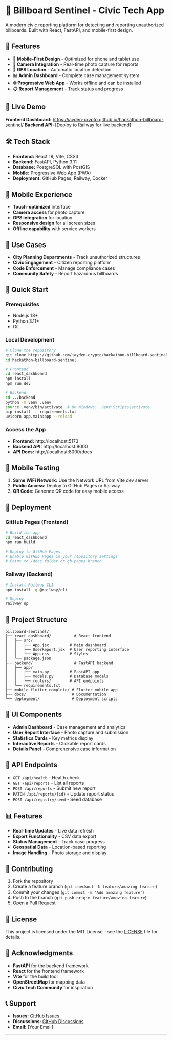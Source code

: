 # 🚨 Billboard Sentinel - Civic Tech App

A modern civic reporting platform for detecting and reporting unauthorized billboards. Built with React, FastAPI, and mobile-first design.

## 🌟 Features

- **📱 Mobile-First Design** - Optimized for phone and tablet use
- **📸 Camera Integration** - Real-time photo capture for reports
- **📍 GPS Location** - Automatic location detection
- **📊 Admin Dashboard** - Complete case management system
- **🌐 Progressive Web App** - Works offline and can be installed
- **📋 Report Management** - Track status and progress

## 🚀 Live Demo

**Frontend Dashboard:** https://jayden-crypto.github.io/hackathon-billboard-sentinel/
**Backend API:** [Deploy to Railway for live backend]

## 🛠️ Tech Stack

- **Frontend:** React 18, Vite, CSS3
- **Backend:** FastAPI, Python 3.11
- **Database:** PostgreSQL with PostGIS
- **Mobile:** Progressive Web App (PWA)
- **Deployment:** GitHub Pages, Railway, Docker

## 📱 Mobile Experience

- **Touch-optimized** interface
- **Camera access** for photo capture
- **GPS integration** for location
- **Responsive design** for all screen sizes
- **Offline capability** with service workers

## 🎯 Use Cases

- **City Planning Departments** - Track unauthorized structures
- **Civic Engagement** - Citizen reporting platform
- **Code Enforcement** - Manage compliance cases
- **Community Safety** - Report hazardous billboards

## 🚀 Quick Start

### Prerequisites
- Node.js 18+
- Python 3.11+
- Git

### Local Development
```bash
# Clone the repository
git clone https://github.com/jayden-crypto/hackathon-billboard-sentinel.git
cd hackathon-billboard-sentinel

# Frontend
cd react_dashboard
npm install
npm run dev

# Backend
cd ../backend
python -m venv .venv
source .venv/bin/activate  # On Windows: .venv\Scripts\activate
pip install -r requirements.txt
uvicorn app.main:app --reload
```

### Access the App
- **Frontend:** http://localhost:5173
- **Backend API:** http://localhost:8000
- **API Docs:** http://localhost:8000/docs

## 📱 Mobile Testing

1. **Same WiFi Network:** Use the Network URL from Vite dev server
2. **Public Access:** Deploy to GitHub Pages or Railway
3. **QR Code:** Generate QR code for easy mobile access

## 🚀 Deployment

### GitHub Pages (Frontend)
```bash
# Build the app
cd react_dashboard
npm run build

# Deploy to GitHub Pages
# Enable GitHub Pages in your repository settings
# Point to /docs folder or gh-pages branch
```

### Railway (Backend)
```bash
# Install Railway CLI
npm install -g @railway/cli

# Deploy
railway up
```

## 📁 Project Structure

```
billboard-sentinel/
├── react_dashboard/          # React frontend
│   ├── src/
│   │   ├── App.jsx         # Main dashboard
│   │   ├── UserReport.jsx  # User reporting interface
│   │   └── App.css         # Styles
│   └── package.json
├── backend/                  # FastAPI backend
│   ├── app/
│   │   ├── main.py         # FastAPI app
│   │   ├── models.py       # Database models
│   │   └── routers/        # API endpoints
│   └── requirements.txt
├── mobile_flutter_complete/ # Flutter mobile app
├── docs/                    # Documentation
└── deployment/              # Deployment scripts
```

## 🎨 UI Components

- **Admin Dashboard** - Case management and analytics
- **User Report Interface** - Photo capture and submission
- **Statistics Cards** - Key metrics display
- **Interactive Reports** - Clickable report cards
- **Details Panel** - Comprehensive case information

## 🔧 API Endpoints

- `GET /api/health` - Health check
- `GET /api/reports` - List all reports
- `POST /api/reports` - Submit new report
- `PATCH /api/reports/{id}` - Update report status
- `POST /api/registry/seed` - Seed database

## 📊 Features

- **Real-time Updates** - Live data refresh
- **Export Functionality** - CSV data export
- **Status Management** - Track case progress
- **Geospatial Data** - Location-based reporting
- **Image Handling** - Photo storage and display

## 🤝 Contributing

1. Fork the repository
2. Create a feature branch (`git checkout -b feature/amazing-feature`)
3. Commit your changes (`git commit -m 'Add amazing feature'`)
4. Push to the branch (`git push origin feature/amazing-feature`)
5. Open a Pull Request

## 📄 License

This project is licensed under the MIT License - see the [LICENSE](LICENSE) file for details.

## 🙏 Acknowledgments

- **FastAPI** for the backend framework
- **React** for the frontend framework
- **Vite** for the build tool
- **OpenStreetMap** for mapping data
- **Civic Tech Community** for inspiration

## 📞 Support

- **Issues:** [GitHub Issues](https://github.com/jayden-crypto/hackathon-billboard-sentinel/issues)
- **Discussions:** [GitHub Discussions](https://github.com/jayden-crypto/hackathon-billboard-sentinel/discussions)
- **Email:** [Your Email]

---

